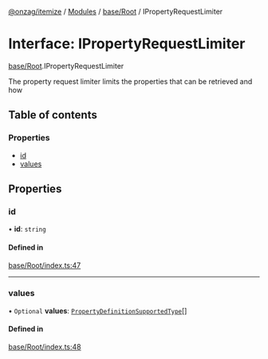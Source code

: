[@onzag/itemize](../README.md) / [Modules](../modules.md) / [base/Root](../modules/base_Root.md) / IPropertyRequestLimiter

# Interface: IPropertyRequestLimiter

[base/Root](../modules/base_Root.md).IPropertyRequestLimiter

The property request limiter limits the properties that can be retrieved
and how

## Table of contents

### Properties

- [id](base_Root.IPropertyRequestLimiter.md#id)
- [values](base_Root.IPropertyRequestLimiter.md#values)

## Properties

### id

• **id**: `string`

#### Defined in

[base/Root/index.ts:47](https://github.com/onzag/itemize/blob/59702dd5/base/Root/index.ts#L47)

___

### values

• `Optional` **values**: [`PropertyDefinitionSupportedType`](../modules/base_Root_Module_ItemDefinition_PropertyDefinition_types.md#propertydefinitionsupportedtype)[]

#### Defined in

[base/Root/index.ts:48](https://github.com/onzag/itemize/blob/59702dd5/base/Root/index.ts#L48)
